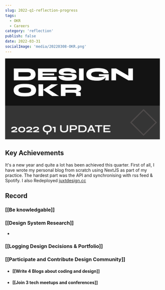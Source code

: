 ```yaml
---
slug: 2022-q1-reflection-progress
tags:
  - OKR
  - Careers
category: 'reflection'
publish: false
date: 2022-03-31
socialImage: 'media/20220308-OKR.png'
---
```


![](media/20220308-OKR.png)

## Key Achievements

It's a new year and quite a lot has been achieved this quarter. First of all, I have wrote my personal blog from scratch using NextJS as part of my practice. The hardest part was the API and synchronising with rss feed & Spotify. I also Redeployed [juxtdesign.cc](https://juxtdesign.cc)

## Record

### [[Be knowledgable]]

### [[Design System Research]]

-

### [[Logging Design Decisions & Portfolio]]

### [[Participate and Contribute Design Community]]

- #### [[Write 4 Blogs about coding and design]]
- #### [[Join 3 tech meetups and conferences]]
